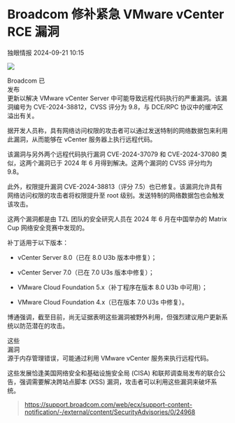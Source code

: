 #  Broadcom 修补紧急 VMware vCenter RCE 漏洞   
 独眼情报   2024-09-21 10:15  
  
![](https://mmbiz.qpic.cn/sz_mmbiz_png/KgxDGkACWnSm6qHNpicgBuBD41Ajfj5EBibvbRSPWQDdIUw1BnpRtgI6RwpCmS3TKofTrXIq27qwIKykrwaeFDlQ/640?wx_fmt=png&from=appmsg "")  
  
  
Broadcom 已  
发布  
更新以解决 VMware vCenter Server 中可能导致远程代码执行的严重漏洞。该漏洞编号为 CVE-2024-38812，CVSS 评分为 9.8，与 DCE/RPC 协议中的缓冲区溢出有关。  
  
据开发人员称，具有网络访问权限的攻击者可以通过发送特制的网络数据包来利用此漏洞，从而能够在 vCenter 服务器上执行远程代码。  
  
该漏洞与另外两个远程代码执行漏洞 CVE-2024-37079 和 CVE-2024-37080 类似，这两个漏洞已于 2024 年 6 月得到解决。这两个漏洞的 CVSS 评分均为 9.8。  
  
此外，权限提升漏洞 CVE-2024-38813（评分 7.5）也已修复。该漏洞允许具有网络访问权限的攻击者将权限提升至 root 级别。发送特制的网络数据包也会触发该攻击。  
  
这两个漏洞都是由 TZL 团队的安全研究人员在 2024 年 6 月在中国举办的 Matrix Cup 网络安全竞赛中发现的。  
  
补丁适用于以下版本：  
- vCenter Server 8.0（已在 8.0 U3b 版本中修复）；  
  
- vCenter Server 7.0（已在 7.0 U3s 版本中修复）；  
  
- VMware Cloud Foundation 5.x（补丁程序在版本 8.0 U3b 中可用）；  
  
- VMware Cloud Foundation 4.x（已在版本 7.0 U3s 中修复）。  
  
博通强调，截至目前，尚无证据表明这些漏洞被野外利用，但强烈建议用户更新系统以防范潜在的攻击。  
  
这些  
漏洞  
源于内存管理错误，可能通过利用 VMware vCenter 服务来执行远程代码。  
  
这些发展恰逢美国网络安全和基础设施安全局 (CISA) 和联邦调查局发布的联合公告，强调需要解决跨站点脚本 (XSS) 漏洞，攻击者可以利用这些漏洞来破坏系统。  
> https://support.broadcom.com/web/ecx/support-content-notification/-/external/content/SecurityAdvisories/0/24968  
  
  
  
  
  
